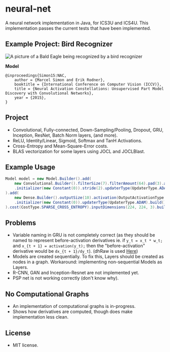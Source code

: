# neural-net
A neural network implementation in Java, for ICS3U and ICS4U. This implementation passes the current tests that have been implemented.

## Example Project: Bird Recognizer
![A picture of a Bald Eagle being recognized by a bird recognizer](https://patricksongzy.github.io/assets/images/ae.png)

**Model**
```
@inproceedings{Simon15:NAC,
    author = {Marcel Simon and Erik Rodner},
    booktitle = {International Conference on Computer Vision (ICCV)},
    title = {Neural Activation Constellations: Unsupervised Part Model Discovery with Convolutional Networks},
    year = {2015},
}
```

## Project
* Convolutional, Fully-connected, Down-Sampling/Pooling, Dropout, GRU, Inception, ResNet, Batch Norm layers, (and more).
* ReLU, Identity/Linear, Sigmoid, Softmax and TanH Activations.
* Cross-Entropy and Mean-Square-Error costs.
* BLAS vectorization for some layers using JOCL and JOCLBlast.

## Example Usage
```java
Model model = new Model.Builder().add(
    new Convolutional.Builder().filterSize(7).filterAmount(64).pad(3).activationType(ActivationType.RELU)
    .initializer(new Constant(0)).stride(2).updaterType(UpdaterType.ADAM).build()
).add(
    new Dense.Builder().outputSize(10).activation(OutputActivationType.SOFTMAX)
    .initializer(new Constant(0)).updaterType(UpdaterType.ADAM).build()
).cost(CostType.SPARSE_CROSS_ENTROPY).inputDimensions(224, 224, 3).build(); 
```

## Problems
* Variable naming in GRU is not completely correct (as they should be named to represent before-activation derivatives ie. if `y_t = x_t * w_t;` and `x_{t + 1} = activation(y_t);` then the "before-activation" derivative would be `dx_{t + 1}/dy_t`). (dhRaw is used [Here](https://gist.github.com/karpathy/d4dee566867f8291f086))
* Models are created sequentially. To fix this, Layers should be created as nodes in a graph. Workaround: implementing non-sequential Models as Layers.
* R-CNN, GAN and Inception-Resnet are not implemented yet.
* PSP net is not working correctly (don't know why).

## No Computational Graphs
* An implementation of computational graphs is in-progress.
* Shows how derivatives are computed, though does make implementation less clean.

## License
* MIT license.
